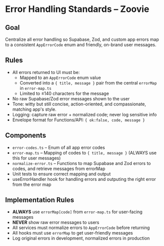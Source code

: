 # Error Handling Standards – Zoovie

## Goal

Centralize all error handling so Supabase, Zod, and custom app errors map to a consistent `AppErrorCode` enum and friendly, on-brand user messages.

## Rules

- All errors returned to UI must be:
  - Mapped to an `AppErrorCode` enum value
  - Converted into a `{ title, message }` pair from the central `errorMap` in `error-map.ts`
  - Limited to ≤140 characters for the message
- No raw Supabase/Zod error messages shown to the user
- Tone: witty but still concise, action-oriented, and compassionate, matching app's style.
- Logging: capture raw error + normalized code; never log sensitive info
- Envelope format for Functions/API: `{ ok:false, code, message }`

## Components

- `error-codes.ts` – Enum of all app error codes
- `error-map.ts` – Mapping of codes to `{ title, message }` (ALWAYS use this for user messages)
- `normalize-error.ts` – Functions to map Supabase and Zod errors to codes, and retrieve messages from errorMap
- Unit tests to ensure correct mapping and output
- useErrorHandler hook for handling errors and outputing the right error from the error map

## Implementation Rules

- **ALWAYS** use `errorMap[code]` from `error-map.ts` for user-facing messages
- **NEVER** show raw error messages to users
- All services must normalize errors to `AppErrorCode` before returning
- All hooks must use `errorMap` to get user-friendly messages
- Log original errors in development, normalized errors in production
